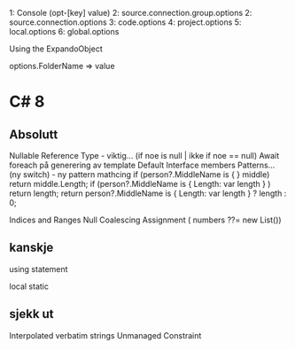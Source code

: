 1: Console  (opt-[key] value)
2: source.connection.group.options
2: source.connection.options
3: code.options
4: project.options
5: local.options
6: global.options

Using the ExpandoObject

options.FolderName => value

# C# 8

## Absolutt
Nullable Reference Type - viktig... (if noe is null | ikke if noe == null)
Await foreach på generering av template
Default Interface members
Patterns... (ny switch) - ny pattern mathcing
    if (person?.MiddleName is { } middle) return middle.Length;
    if (person?.MiddleName is { Length: var length } ) return length;
    return person?.MiddleName is { Length: var length } ? length : 0;

Indices and Ranges
Null Coalescing Assignment ( numbers ??= new List<int>())

## kanskje
using statement

local static

## sjekk ut
Interpolated verbatim strings
Unmanaged Constraint
